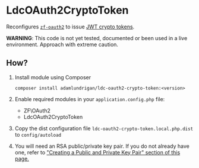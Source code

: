 # LdcOAuth2CryptoToken

Reconfigures [`zf-oauth2`](https://github.com/zfcampus/zf-oauth2) to issue [JWT crypto tokens](http://bshaffer.github.io/oauth2-server-php-docs/overview/crypto-tokens/).

__WARNING__: This code is not yet tested, documented or been used in a live environment.  Approach with extreme caution.

## How?

1. Install module using Composer

   ```
   composer install adamlundrigan/ldc-oauth2-crypto-token:<version>
   ```

2. Enable required modules in your `application.config.php` file:

   - ZF\OAuth2
   - LdcOAuth2CryptoToken 

3. Copy the dist configuration file `ldc-oauth2-crypto-token.local.php.dist` to `config/autoload`

4. You will need an RSA public/private key pair.  If you do not already have one, refer to ["Creating a Public and Private Key Pair" section of this page.](http://bshaffer.github.io/oauth2-server-php-docs/overview/crypto-tokens/) 



